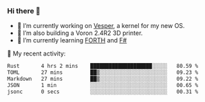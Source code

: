 ### Hi there 👋

<!--
**berkus/berkus** is a ✨ _special_ ✨ repository because its `README.md` (this file) appears on your GitHub profile.

Here are some ideas to get you started:

- 🔭 I’m currently working on ...
- 🌱 I’m currently learning ...
- 👯 I’m looking to collaborate on ...
- 🤔 I’m looking for help with ...
- 💬 Ask me about ...
- 📫 How to reach me: ...
- 😄 Pronouns: ...
- ⚡ Fun fact: ...
-->

- 🔭 I’m currently working on [Vesper](https://github.com/metta-systems/vesper), a kernel for my new OS.
- 🔭 I’m also building a Voron 2.4R2 3D printer.
- 🌱 I’m currently learning [FORTH](http://forth.com/starting-forth/) and [F#](https://fsharpforfunandprofit.com/)

💼 My recent activity:

<!--START_SECTION:waka-->

```txt
Rust       4 hrs 2 mins    ████████████████████░░░░░   80.59 %
TOML       27 mins         ██▒░░░░░░░░░░░░░░░░░░░░░░   09.23 %
Markdown   27 mins         ██▒░░░░░░░░░░░░░░░░░░░░░░   09.22 %
JSON       1 min           ░░░░░░░░░░░░░░░░░░░░░░░░░   00.65 %
jsonc      0 secs          ░░░░░░░░░░░░░░░░░░░░░░░░░   00.31 %
```

<!--END_SECTION:waka-->
